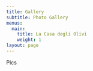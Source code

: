 ```yaml
---
title: Gallery
subtitle: Photo Gallery
menus:
  main:
    title: La Casa degli Olivi
    weight: 1
layout: page
---
```

Pics
